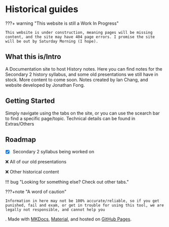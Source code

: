 # Historical guides

???+ warning "This website is still a Work In Progress"

    This website is under construction, meaning pages will be missing content, and the site may have 404 page errors. I promise the site will be out by Saturday Morning (I hope).

## What this is/Intro

A Documentation site to host History notes. Here you can find notes for the Secondary 2 history syllabus, and some old presentations we still have in stock. More content to come soon. Notes created by Ian Chang, and website developed by Jonathan Fong.

## Getting Started

Simply navigate using the tabs on the site, or you can use the scearch bar to find a specific page/topic. Technical details can be found in Extras/Others

## Roadmap
- [x] Secondary 2 syllabus being worked on 

❌ All of our old presentations

❌ Other historical content

!!! bug "Looking for something else? Check out other tabs."

???+note "A word of caution"

    Information in here may not be 100% accurate/reliable, so if you get punished, fail and exam, or get in trouble for using this tool, we are legally not responsible, and cannot help you
.
Made with [MKDocs](https://www.mkdocs.org), [Material](https://squidfunk.github.io/mkdocs-material/), and hosted on [GitHub Pages](https://pages.github.com).